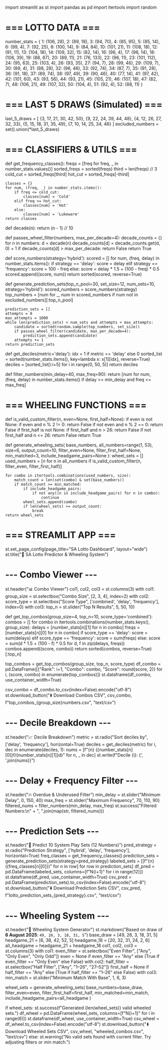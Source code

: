 import streamlit as st
import pandas as pd
import itertools
import random

# === LOTTO DATA ===
number_stats = {
    1: (106, 28), 2: (89, 18), 3: (94, 70), 4: (85, 95), 5: (85, 14), 6: (99, 4),
    7: (92, 25), 8: (100, 14), 9: (84, 84), 10: (101, 21), 11: (108, 18),
    12: (91, 11), 13: (104, 18), 14: (109, 32), 15: (82, 14), 16: (96, 4),
    17: (96, 14), 18: (106, 39), 19: (88, 67), 20: (89, 11), 21: (76, 133),
    22: (96, 11), 23: (101, 112), 24: (95, 63), 25: (103, 4), 26: (93, 35),
    27: (94, 7), 28: (99, 46), 29: (109, 7), 30: (89, 4), 31: (88, 28),
    32: (96, 46), 33: (92, 74), 34: (87, 7), 35: (91, 28), 36: (91, 18),
    37: (89, 74), 38: (97, 49), 39: (90, 46), 40: (77, 14), 41: (97, 42),
    42: (101, 60), 43: (93, 56), 44: (93, 21), 45: (105, 21), 46: (107, 18),
    47: (82, 7), 48: (106, 21), 49: (107, 32), 50: (104, 4), 51: (92, 4),
    52: (88, 11)
}

# === LAST 5 DRAWS (Simulated) ===
last_5_draws = [
    {3, 17, 21, 30, 42, 50},
    {9, 22, 24, 39, 44, 48},
    {4, 12, 26, 27, 32, 33},
    {5, 15, 18, 31, 35, 49},
    {7, 10, 14, 25, 34, 46}
]
excluded_numbers = set().union(*last_5_draws)

# === CLASSIFIERS & UTILS ===
def get_frequency_classes():
    freqs = [freq for freq, _ in number_stats.values()]
    sorted_freqs = sorted(freqs)
    third = len(freqs) // 3
    cold_cut = sorted_freqs[third]
    hot_cut = sorted_freqs[-third]

    classes = {}
    for num, (freq, _) in number_stats.items():
        if freq <= cold_cut:
            classes[num] = 'Cold'
        elif freq >= hot_cut:
            classes[num] = 'Hot'
        else:
            classes[num] = 'Lukewarm'
    return classes

def decade(n): return (n - 1) // 10

def passes_wheel_filter(numbers, max_per_decade=4):
    decade_counts = {}
    for n in numbers:
        d = decade(n)
        decade_counts[d] = decade_counts.get(d, 0) + 1
        if decade_counts[d] > max_per_decade:
            return False
    return True

def score_numbers(strategy='hybrid'):
    scored = []
    for num, (freq, delay) in number_stats.items():
        if strategy == 'delay':
            score = delay
        elif strategy == 'frequency':
            score = 100 - freq
        else:
            score = delay * 1.5 + (100 - freq) * 0.5
        scored.append((score, num))
    return sorted(scored, reverse=True)

def generate_prediction_sets(top_n_pool=30, set_size=12, num_sets=10, strategy='hybrid'):
    scored_numbers = score_numbers(strategy)
    top_numbers = [num for _, num in scored_numbers if num not in excluded_numbers][:top_n_pool]

    prediction_sets = []
    attempts = 0
    max_attempts = 1000
    while len(prediction_sets) < num_sets and attempts < max_attempts:
        candidate = sorted(random.sample(top_numbers, set_size))
        if passes_wheel_filter(candidate, max_per_decade=4):
            prediction_sets.append(candidate)
        attempts += 1
    return prediction_sets

def get_deciles(metric='delay'):
    idx = 1 if metric == 'delay' else 0
    sorted_list = sorted(number_stats.items(), key=lambda x: x[1][idx], reverse=True)
    deciles = [sorted_list[i:i+5] for i in range(0, 50, 5)]
    return deciles

def filter_numbers(min_delay=40, max_freq=90):
    return [num for num, (freq, delay) in number_stats.items() if delay >= min_delay and freq <= max_freq]

# === WHEELING FUNCTIONS ===
def is_valid_custom_filter(n, even=None, first_half=None):
    if even is not None:
        if even and n % 2 != 0:
            return False
        if not even and n % 2 == 0:
            return False
    if first_half is not None:
        if first_half and n > 26:
            return False
        if not first_half and n <= 26:
            return False
    return True

def generate_wheeling_sets(
    base_numbers,
    all_numbers=range(1, 53),
    size=6,
    output_count=10,
    filter_even=None,
    filter_first_half=None,
    min_matched=3,
    include_headgame_pairs=None
):
    wheel_sets = []
    used_numbers = [n for n in all_numbers if is_valid_custom_filter(n, filter_even, filter_first_half)]
    
    for combo in itertools.combinations(used_numbers, size):
        match_count = len(set(combo) & set(base_numbers))
        if match_count >= min_matched:
            if include_headgame_pairs:
                if not any((n in include_headgame_pairs) for n in combo):
                    continue
            wheel_sets.append(combo)
            if len(wheel_sets) >= output_count:
                break
    return wheel_sets

# === STREAMLIT APP ===
st.set_page_config(page_title="SA Lotto Dashboard", layout="wide")
st.title("🎰 SA Lotto Predictor & Wheeling System")

# --- Combo Viewer ---
st.header("📊 Combo Viewer")
col1, col2, col3 = st.columns(3)
with col1:
    group_size = st.selectbox("Combo Size", [2, 3, 4], index=2)
with col2:
    score_type = st.selectbox("Score Type", ['combined', 'delay', 'frequency'], index=0)
with col3:
    top_n = st.slider("Top N Results", 5, 50, 10)

def get_top_combos(group_size=4, top_n=10, score_type='combined'):
    combos = []
    for combo in itertools.combinations(number_stats.keys(), group_size):
        delays = [number_stats[n][1] for n in combo]
        freqs = [number_stats[n][0] for n in combo]
        if score_type == 'delay':
            score = sum(delays)
        elif score_type == 'frequency':
            score = sum(freqs)
        else:
            score = sum(d * 1.5 + (100 - f) * 0.5 for d, f in zip(delays, freqs))
        combos.append((score, combo))
    return sorted(combos, reverse=True)[:top_n]

top_combos = get_top_combos(group_size, top_n, score_type)
df_combo = pd.DataFrame([{"Rank": i+1, "Combo": combo, "Score": round(score, 2)} for i, (score, combo) in enumerate(top_combos)])
st.dataframe(df_combo, use_container_width=True)

csv_combo = df_combo.to_csv(index=False).encode("utf-8")
st.download_button("⬇️ Download Combos CSV", csv_combo, f"top_combos_{group_size}numbers.csv", "text/csv")

# --- Decile Breakdown ---
st.header("📈 Decile Breakdown")
metric = st.radio("Sort deciles by", ['delay', 'frequency'], horizontal=True)
deciles = get_deciles(metric)
for i, dec in enumerate(deciles, 1):
    nums = [f"{n} ({number_stats[n][0]}f/{number_stats[n][1]}d)" for n, _ in dec]
    st.write(f"Decile {i}: {', '.join(nums)}")

# --- Delay + Frequency Filter ---
st.header("🔥 Overdue & Underused Filter")
min_delay = st.slider("Minimum Delay", 0, 150, 40)
max_freq = st.slider("Maximum Frequency", 70, 110, 90)
filtered_nums = filter_numbers(min_delay, max_freq)
st.success("Filtered Numbers:\n" + ", ".join(map(str, filtered_nums)))

# --- Prediction Sets ---
st.header("🔮 Predict 10 System Play Sets (12 Numbers)")
pred_strategy = st.radio("Prediction Strategy", ['hybrid', 'delay', 'frequency'], horizontal=True)
freq_classes = get_frequency_classes()
prediction_sets = generate_prediction_sets(strategy=pred_strategy)
labeled_sets = [[f"{n} ({freq_classes[n][0]})" for n in row] for row in prediction_sets]
df_pred = pd.DataFrame(labeled_sets, columns=[f"N{i+1}" for i in range(12)])
st.dataframe(df_pred, use_container_width=True)
csv_pred = pd.DataFrame(prediction_sets).to_csv(index=False).encode("utf-8")
st.download_button("⬇️ Download Prediction Sets CSV", csv_pred, f"lotto_prediction_sets_{pred_strategy}.csv", "text/csv")

# --- Wheeling System ---
st.header("🔁 Wheeling System Generator")
st.markdown("Based on draw of **6 August 2025**: `49, 26, 3, 18, 31, 5`")
base_draw = [49, 26, 3, 18, 31, 5]
headgame_21 = [6, 38, 42, 52, 5]
headgame_18 = [20, 32, 31, 24, 2, 6]
all_headgame = headgame_21 + headgame_18
col1, col2, col3 = st.columns(3)
with col1:
    even_filter = st.selectbox("Even Filter", ["Any", "Only Even", "Only Odd"])
    even = None if even_filter == "Any" else (True if even_filter == "Only Even" else False)
with col2:
    half_filter = st.selectbox("Half Filter", ["Any", "1–26", "27–52"])
    first_half = None if half_filter == "Any" else (True if half_filter == "1–26" else False)
with col3:
    min_match = st.slider("Minimum Match With Base", 1, 6, 3)

wheel_sets = generate_wheeling_sets(
    base_numbers=base_draw,
    filter_even=even,
    filter_first_half=first_half,
    min_matched=min_match,
    include_headgame_pairs=all_headgame
)

if wheel_sets:
    st.success(f"Generated {len(wheel_sets)} valid wheeled sets.")
    df_wheel = pd.DataFrame(wheel_sets, columns=[f"N{i+1}" for i in range(6)])
    st.dataframe(df_wheel, use_container_width=True)
    csv_wheel = df_wheel.to_csv(index=False).encode("utf-8")
    st.download_button("⬇️ Download Wheeled Sets CSV", csv_wheel, "wheeled_combos.csv", "text/csv")
else:
    st.warning("No valid sets found with current filter. Try adjusting filters or min match.")
